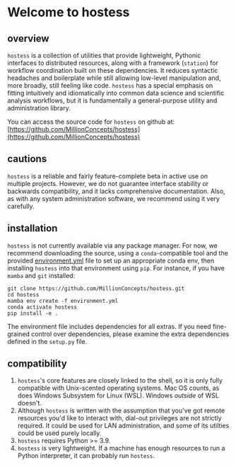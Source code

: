 # Welcome to hostess

## overview

`hostess` is a collection of utilities that provide lightweight, Pythonic
interfaces to distributed resources, along with a framework (`station`) for 
workflow coordination built on these dependencies. It reduces syntactic 
headaches and boilerplate while still allowing low-level manipulation and, 
more broadly, still feeling like code. `hostess` has a special emphasis on 
fitting intuitively and idiomatically into common data science and scientific 
analysis workflows, but it is fundamentally a general-purpose utility and 
administration library.

You can access the source code for `hostess` on github at: [https://github.com/MillionConcepts/hostess](https://github.com/MillionConcepts/hostess)

## cautions

`hostess` is a reliable and fairly feature-complete beta in active use on 
multiple projects. However, we do not guarantee interface stability or 
backwards compatibility, and it lacks comprehensive documentation. Also, as
with any system administration software, we recommend using it very carefully.

## installation

`hostess` is not currently available via any package manager. 
For now, we recommend downloading the source, using a `conda`-compatible tool 
and the provided [environment.yml](https://github.com/MillionConcepts/hostess/blob/main/environment.yml) file to set up an 
appropriate conda env, then installing `hostess` into that environment using 
`pip`. For instance, if you have `mamba` and `git` installed:
```
git clone https://github.com/MillionConcepts/hostess.git
cd hostess
mamba env create -f environment.yml
conda activate hostess
pip install -e .
```

The environment file includes dependencies for all extras. If you need 
fine-grained control over dependencies, please examine the extra dependencies 
defined in the `setup.py` file.

## compatibility
1. `hostess`'s core features are closely linked to the shell, so it is 
only fully compatible with Unix-scented operating systems. Mac OS counts, 
as does Windows Subsystem for Linux (WSL). Windows *outside* of WSL doesn't.
2. Although `hostess` is written with the assumption that you've got remote 
resources you'd like to interact with, dial-out privileges are not strictly 
required. It could be used for LAN administration, and some of its utilties 
could be used purely locally.
3. `hostess` requires Python >= 3.9.
4. `hostess` is very lightweight. If a machine has enough 
resources to run a Python interpreter, it can probably run `hostess`.  
